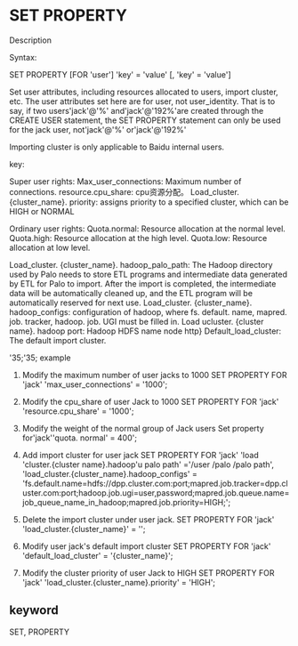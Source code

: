 # SET PROPERTY
Description

Syntax:

SET PROPERTY [FOR 'user'] 'key' = 'value' [, 'key' = 'value']

Set user attributes, including resources allocated to users, import cluster, etc. The user attributes set here are for user, not user_identity. That is to say, if two users'jack'@'%' and'jack'@'192%'are created through the CREATE USER statement, the SET PROPERTY statement can only be used for the jack user, not'jack'@'%' or'jack'@'192%'

Importing cluster is only applicable to Baidu internal users.

key:

Super user rights:
Max_user_connections: Maximum number of connections.
resource.cpu_share: cpu资源分配。
Load_cluster. {cluster_name}. priority: assigns priority to a specified cluster, which can be HIGH or NORMAL

Ordinary user rights:
Quota.normal: Resource allocation at the normal level.
Quota.high: Resource allocation at the high level.
Quota.low: Resource allocation at low level.

Load_cluster. {cluster_name}. hadoop_palo_path: The Hadoop directory used by Palo needs to store ETL programs and intermediate data generated by ETL for Palo to import. After the import is completed, the intermediate data will be automatically cleaned up, and the ETL program will be automatically reserved for next use.
Load_cluster. {cluster_name}. hadoop_configs: configuration of hadoop, where fs. default. name, mapred. job. tracker, hadoop. job. UGI must be filled in.
Load ucluster. {cluster  name}. hadoop port: Hadoop HDFS name node http}
Default_load_cluster: The default import cluster.

'35;'35; example

1. Modify the maximum number of user jacks to 1000
SET PROPERTY FOR 'jack' 'max_user_connections' = '1000';

2. Modify the cpu_share of user Jack to 1000
SET PROPERTY FOR 'jack' 'resource.cpu_share' = '1000';

3. Modify the weight of the normal group of Jack users
Set property for'jack''quota. normal' = 400';

4. Add import cluster for user jack
SET PROPERTY FOR 'jack'
'load 'cluster.{cluster name}.hadoop'u palo path' ='/user /palo /palo path',
'load_cluster.{cluster_name}.hadoop_configs' = 'fs.default.name=hdfs://dpp.cluster.com:port;mapred.job.tracker=dpp.cluster.com:port;hadoop.job.ugi=user,password;mapred.job.queue.name=job_queue_name_in_hadoop;mapred.job.priority=HIGH;';

5. Delete the import cluster under user jack.
SET PROPERTY FOR 'jack' 'load_cluster.{cluster_name}' = '';

6. Modify user jack's default import cluster
SET PROPERTY FOR 'jack' 'default_load_cluster' = '{cluster_name}';

7. Modify the cluster priority of user Jack to HIGH
SET PROPERTY FOR 'jack' 'load_cluster.{cluster_name}.priority' = 'HIGH';

## keyword
SET, PROPERTY

